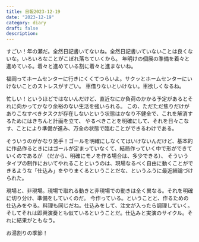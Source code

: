 ```yaml
---
title: 日報2023-12-19
date: "2023-12-19"
category: diary
draft: false
description:
---
```


すごい！年の瀬だ。全然日記書いてないね。全然日記書いていないことは良くないな。いろいろなことがこぼれ落ちていくから。
年明けの個展の準備を着々と進めている。着々と進めている割に着々と進まないね。

福岡ってホームセンターに行きにくくてつらいよ。サクッとホームセンターにいけないことのストレスがすごい。
車借りないといけない。車欲しくなるね。

忙しい！というほどではないんだけど、直近なにか負荷のかかる予定があるとそれに向かってかなり余裕のない生活を強いられる。
この、ただただ焦りだけがありこなすべきタスクが存在しないという状態はかなり不健全で、これを解消するためにはきちんと計画を立て、
やるべきことを明確にして、それを日々こなす、ことにより準備が進み、万全の状態で臨むことができるわけである。

そういうのがかなり苦手！ゴールを明確にしなくてはいけないんだけど、基本的に作品作るときにはゴールが定まっていなくて、結局作っていく中で形ができていくのであるが
（だから、明確にモノを作る場合は、多少できる）、
そういうタイプの制作においてやれることというのは、現場なるべく自由に動くことができるような「仕込み」をやりまくるということだな、というふうに最近結論づけられた。

現場と、非現場。現場で取れる動きと非現場での動きは全く異なる。それを明確に切り分け、準備をしていくのだ。
今作っている。ということと、作るための仕込みをやる。料理も同じだね。仕込みをして、注文が入ったら調理していく。
そしてそれは即興演奏とも似ているということだ。仕込みと実演のサイクル。それに結果がともなう。

お湯割りの季節！